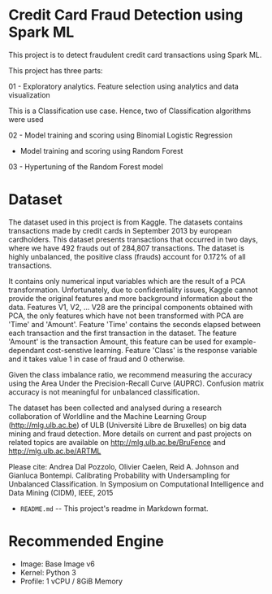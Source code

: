 # Credit Card Fraud Detection using Spark ML


This project is to detect fraudulent credit card transactions using Spark ML. 

This project has three parts:

01 - Exploratory analytics. Feature selection using analytics and data visualization

This is a Classification use case. Hence, two of Classification algorithms were used

02 - Model training and scoring using Binomial Logistic Regression

   - Model training and scoring using Random Forest

03 - Hypertuning of the Random Forest model

# Dataset

 The dataset used in this project is from Kaggle. The datasets contains transactions made by credit cards in September 2013 by european cardholders. This dataset presents transactions that occurred in two days, where we have 492 frauds out of 284,807 transactions. The dataset is highly unbalanced, the positive class (frauds) account for 0.172% of all transactions.

It contains only numerical input variables which are the result of a PCA transformation. Unfortunately, due to confidentiality issues, Kaggle cannot provide the original features and more background information about the data. Features V1, V2, ... V28 are the principal components obtained with PCA, the only features which have not been transformed with PCA are 'Time' and 'Amount'. Feature 'Time' contains the seconds elapsed between each transaction and the first transaction in the dataset. The feature 'Amount' is the transaction Amount, this feature can be used for example-dependant cost-senstive learning. Feature 'Class' is the response variable and it takes value 1 in case of fraud and 0 otherwise.

Given the class imbalance ratio, we recommend measuring the accuracy using the Area Under the Precision-Recall Curve (AUPRC). Confusion matrix accuracy is not meaningful for unbalanced classification.

The dataset has been collected and analysed during a research collaboration of Worldline and the Machine Learning Group (http://mlg.ulb.ac.be) of ULB (Université Libre de Bruxelles) on big data mining and fraud detection. More details on current and past projects on related topics are available on http://mlg.ulb.ac.be/BruFence and http://mlg.ulb.ac.be/ARTML

Please cite: Andrea Dal Pozzolo, Olivier Caelen, Reid A. Johnson and Gianluca Bontempi. Calibrating Probability with Undersampling for Unbalanced Classification. In Symposium on Computational Intelligence and Data Mining (CIDM), IEEE, 2015


* `README.md` -- This project's readme in Markdown format.

# Recommended Engine
* Image: Base Image v6
* Kernel: Python 3
* Profile: 1 vCPU / 8GiB Memory
